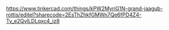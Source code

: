 https://www.tinkercad.com/things/kPW2MyriG1N-grand-jaagub-rottis/editel?sharecode=2EsThZhkfGMWn7Qe6fPD4Z4-Tv_e2QylLDLqxc4_iz8
